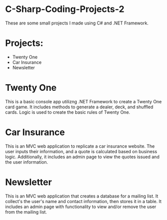 # C-Sharp-Coding-Projects-2
  These are some small projects I made using C# and .NET Framework.
  
# Projects:
* Twenty One
* Car Insurance
* Newsletter

# Twenty One
This is a basic console app utilizng .NET Framework to create a Twenty One card game. It includes methods to generate a dealer, deck, and shuffled cards. Logic is used to create the basic rules of Twenty One.

# Car Insurance
This is an MVC web application to replicate a car insurance website. The user inputs their information, and a quote is calculated based on business logic. Additionally, it includes an admin page to view the quotes issued and the user information.

# Newsletter
This is an MVC web application that creates a database for a mailing list. It collect's the user's name and contact information, then stores it in a table. It includes an admin page with functionality to view and/or remove the user from the mailing list.
